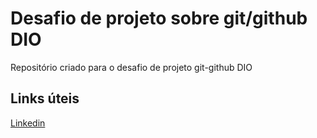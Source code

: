 # Desafio de projeto sobre git/github DIO
Repositório criado para o desafio de projeto git-github DIO

## Links úteis
[Linkedin](https://www.linkedin.com/in/maicolpmagalhaes/)

